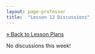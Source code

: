 ```yaml
---
layout: page-professor
title:  "Lesson 12 Discussions"
---
```

[&raquo; Back to Lesson Plans](/lesson-plans/)

No discussions this week!

